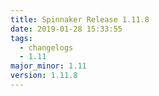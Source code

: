 ```yaml
---
title: Spinnaker Release 1.11.8
date: 2019-01-28 15:33:55
tags:
  - changelogs
  - 1.11
major_minor: 1.11
version: 1.11.8
---
```


<script src="https://gist.github.com/spinnaker-release/5cbb402297feb85f82482a73e9428967.js"/>
